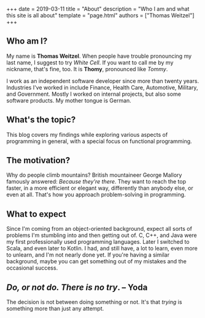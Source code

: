 +++
date = 2019-03-11
title = "About"
description = "Who I am and what this site is all about"
template = "page.html"
authors = ["Thomas Weitzel"]
+++

## Who am I?
My name is **Thomas Weitzel**.
When people have trouble pronouncing my last name, I suggest to try _White Cell_.
If you want to call me by my nickname, that's fine, too.
It is **Thomy**, pronounced like _Tommy_.

I work as an independent software developer since more than twenty years.
Industries I've worked in include Finance, Health Care, Automotive, Military, and Government.
Mostly I worked on internal projects, but also some software products.
My mother tongue is German.

## What's the topic?
This blog covers my findings while exploring various aspects of programming in general, with a special focus on functional programming.

## The motivation?
Why do people climb mountains?
British mountaineer George Mallory famously answered: *Because they're there*.
They want to reach the top faster, in a more efficient or elegant way, differently than anybody else, or even at all.
That's how you approach problem-solving in programming.

## What to expect
Since I'm coming from an object-oriented background, expect all sorts of problems I'm stumbling into and then getting out of.
C, C++, and Java were my first professionally used programming languages.
Later I switched to Scala, and even later to Kotlin.
I had, and still have, a lot to learn, even more to unlearn, and I'm not nearly done yet.
If you're having a similar background, maybe you can get something out of my mistakes and the occasional success.

## _Do, or not do. There is no try_. &ndash; Yoda
The decision is not between doing something or not.
It's that *trying* is something more than just any attempt.
